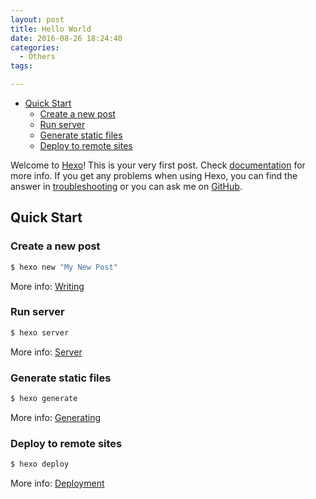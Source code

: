 ```yaml
---
layout: post
title: Hello World
date: 2016-08-26 18:24:40
categories:
  - Others
tags:

---
```

<!-- MarkdownTOC -->

- [Quick Start](#quick-start)
    - [Create a new post](#create-a-new-post)
    - [Run server](#run-server)
    - [Generate static files](#generate-static-files)
    - [Deploy to remote sites](#deploy-to-remote-sites)

<!-- /MarkdownTOC -->


Welcome to [Hexo](https://hexo.io/)! This is your very first post. Check [documentation](https://hexo.io/docs/) for more info. If you get any problems when using Hexo, you can find the answer in [troubleshooting](https://hexo.io/docs/troubleshooting.html) or you can ask me on [GitHub](https://github.com/hexojs/hexo/issues).

<!-- more -->

<a name="quick-start"></a>
## Quick Start

<a name="create-a-new-post"></a>
### Create a new post

``` bash
$ hexo new "My New Post"
```

More info: [Writing](https://hexo.io/docs/writing.html)

<a name="run-server"></a>
### Run server

``` bash
$ hexo server
```

More info: [Server](https://hexo.io/docs/server.html)

<a name="generate-static-files"></a>
### Generate static files

``` bash
$ hexo generate
```

More info: [Generating](https://hexo.io/docs/generating.html)

<a name="deploy-to-remote-sites"></a>
### Deploy to remote sites

``` bash
$ hexo deploy
```

More info: [Deployment](https://hexo.io/docs/deployment.html)

